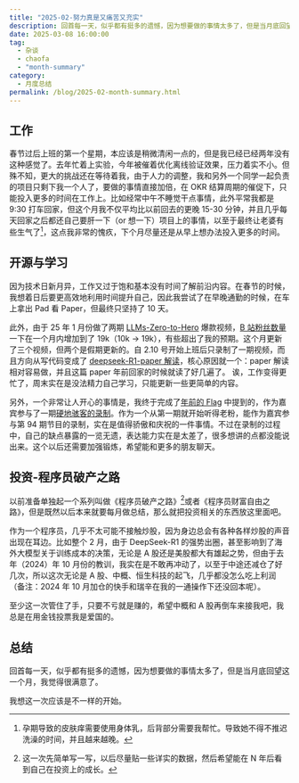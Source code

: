 ```yaml
---
title: "2025-02-努力真是又痛苦又充实"
description: 回首每一天，似乎都有挺多的遗憾，因为想要做的事情太多了，但是当月底回望这一个月，我觉得很满意了，我想这一次应该是不一样的开始。
date: 2025-03-08 16:00:00
tag:
  - 杂谈
  - chaofa
  - "month-summary"
category:
  - 月度总结
permalink: /blog/2025-02-month-summary.html
---
```


## 工作

春节过后上班的第一个星期，本应该是稍微清闲一点的，但是我已经已经两年没有这种感觉了。去年忙着上实验，今年被催着优化离线验证效果，压力着实不小。但殊不知，更大的挑战还在等待着我，由于人力的调整，我和另外一个同学一起负责的项目只剩下我一个人了，要做的事情直接加倍，在 OKR 结算周期的催促下，只能投入更多的时间在工作上。比如经常中午不睡觉干点事情，此外平常我都是 9:30 打车回家，但这个月我不仅平均比以前回去的更晚 15-30 分钟，并且几乎每天回家之后都还自己要肝一下（or 想一下）项目上的事情，以至于最终让老婆有些生气了[^1]，这点我非常的愧疚，下个月尽量还是从早上想办法投入更多的时间。

## 开源与学习

因为技术日新月异，工作又过于饱和基本没有时间了解前沿内容。在春节的时候，我想着日后要更高效地利用时间提升自己，因此我尝试了在早晚通勤的时候，在车上拿出 Pad 看 Paper，但最终只坚持了 10 天。

此外，由于 25 年 1 月份做了两期 [LLMs-Zero-to-Hero](https://github.com/bbruceyuan/LLMs-Zero-to-Hero) 爆款视频，[B 站粉丝数量](https://space.bilibili.com/12420432)一下在一个月内增加到了 19k（10k -> 19k），有些超出了我的预期。这个月更新了三个视频，但两个是假期更新的。自 2.10 号开始上班后只录制了一期视频，而且方向从写代码变成了 [deepseek-R1-paper 解读](https://bruceyuan.com/post/deepseek-r1-paper-reading-notes.html)，核心原因就一个：paper 解读相对容易做，并且这篇 paper 年前回家的时候就读了好几遍了。 诶，工作变得更忙了，周末实在是没法精力自己学习，只能更新一些更简单的内容。

另外，一个非常让人开心的事情是，我终于完成了[年前的 Flag](https://bruceyuan.com/blog/2024-year-summary.html) 中提到的，作为嘉宾参与了一期[硬地骇客的录制](https://www.xiaoyuzhoufm.com/episode/67bc6e1605a90dfd0d8decf1)。作为一个从第一期就开始听得老粉，能作为嘉宾参与第 94 期节目的录制，实在是值得骄傲和庆祝的一件事情。不过在录制的过程中，自己的缺点暴露的一览无遗，表达能力实在是太差了，很多想讲的点都没能说出来。这个以后还需要加强锻炼，希望能和更多的朋友聊天。

## 投资-程序员破产之路

以前准备单独起一个系列叫做《程序员破产之路》[^2]或者《程序员财富自由之路》，但是既然以后本来就要每月做总结，那么就把投资相关的东西放这里面吧。

作为一个程序员，几乎不太可能不接触炒股，因为身边总会有各种各样炒股的声音出现在耳边。比如整个 2 月，由于 DeepSeek-R1 的强势出圈，甚至影响到了海外大模型关于训练成本的决策，无论是 A 股还是美股都大有雄起之势，但由于去年（2024）年 10 月份的教训，我实在是不敢再冲动了，以至于中途还减仓了好几次，所以这次无论是 A 股、中概、恒生科技的起飞，几乎都没怎么吃上利润（备注：2024 年 10 月加仓的快手和瑞辛在我的一通操作下还没回本呢）。

至少这一次管住了手，只要不亏就是赚的，希望中概和 A 股再倒车来接我吧，我总是在用金钱投票我是爱国的。


## 总结

回首每一天，似乎都有挺多的遗憾，因为想要做的事情太多了，但是当月底回望这一个月，我觉得很满意了。

我想这一次应该是不一样的开始。




[^1]: 孕期导致的皮肤痒需要使用身体乳，后背部分需要我帮忙。导致她不得不推迟洗澡的时间，并且越来越晚。
[^2]: 这一次先简单写一写，以后尽量贴一些详实的数据，然后希望能在 N 年后看到自己在投资上的成长。

